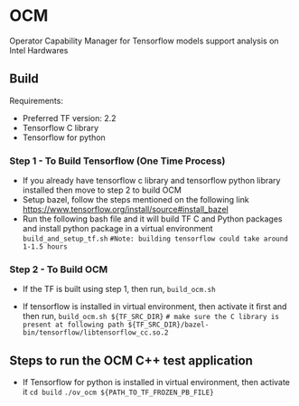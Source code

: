 # OCM

Operator Capability Manager for Tensorflow models support analysis on Intel Hardwares 

## Build 
Requirements:
- Preferred TF version: 2.2
- Tensorflow C library
- Tensorflow for python 

### Step 1 -  To Build Tensorflow (One Time Process)
- If you already have tensorflow c library and tensorflow python library installed then move to step 2 to build OCM
- Setup bazel, follow the steps mentioned on the following link
    https://www.tensorflow.org/install/source#install_bazel
- Run the following bash file and it will build TF C and Python packages and install python package in a virtual environment
`build_and_setup_tf.sh`
`#Note: building tensorflow could take around 1-1.5 hours`

### Step 2 - To Build OCM
- If the TF is built using step 1, then run,
`build_ocm.sh`

- If tensorflow is installed in virtual environment, then activate it first and then run,
`build_ocm.sh ${TF_SRC_DIR}`
`# make sure the C library is present at following path ${TF_SRC_DIR}/bazel-bin/tensorflow/libtensorflow_cc.so.2`


## Steps to run the OCM C++ test application
- If Tensorflow for python is installed in virtual environment, then activate it
`cd build`
`./ov_ocm ${PATH_TO_TF_FROZEN_PB_FILE}`


